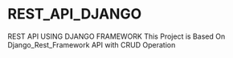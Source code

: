 # REST_API_DJANGO
REST API USING DJANGO FRAMEWORK
This Project is Based On Django_Rest_Framework API with CRUD Operation
